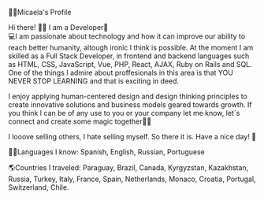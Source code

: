 👩🏼Micaela's Profile   
       
Hi there! 👋🏼 I am a Developer🚀         
💻I am passionate about technology and how it can improve our ability to reach better humanity, altough ironic I think is possible. At the moment I am skilled as a Full Stack Developer, in frontend and backend languages such as HTML, CSS, JavaScript, Vue, PHP, React, AJAX, Ruby on Rails and SQL.      
One of the things I admire about proffesionals in this area is that YOU NEVER STOP LEARNING and that is exciting in deed.        
 
I enjoy applying human-centered design and design thinking principles to create innovative solutions and business models geared towards growth. If you think I can be of any use to you or your company let me know, let´s connect and create some magic together🐱‍🏍     
  
I looove selling others, I hate selling myself. So there it is. Have a nice day! 🎈       

🤙🏼Languages I know: Spanish, English, Russian, Portuguese          
    
🌎Countries I traveled: Paraguay, Brazil, Canada, Kyrgyzstan, Kazakhstan, Russia, Turkey, Italy, France, Spain, Netherlands, Monaco, Croatia, Portugal, Switzerland, Chile. 
